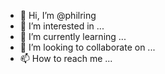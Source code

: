 - 👋 Hi, I’m @philring
- 👀 I’m interested in ...
- 🌱 I’m currently learning ...
- 💞️ I’m looking to collaborate on ...
- 📫 How to reach me ...

<!---
philring/philring is a ✨ special ✨ repository because its `README.md` (this file) appears on your GitHub profile.
You can click the Preview link to take a look at your changes.
--->
